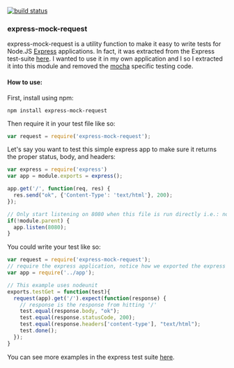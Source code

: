 [![build status](https://secure.travis-ci.org/rubymaverick/express-mock-request.png)](http://travis-ci.org/rubymaverick/express-mock-request)
### express-mock-request

express-mock-request is a utility function to make it easy to write tests for Node.JS [Express](https://github.com/visionmedia/express) applications.
In fact, it was extracted from the Express test-suite [here](https://github.com/visionmedia/express/blob/master/test/support/http.js).  I 
wanted to use it in my own application and I so I extracted it into this module and removed the [mocha](https://github.com/visionmedia/mocha) specific testing code.

#### How to use:

First, install using npm:

    npm install express-mock-request

Then require it in your test file like so:

```javascript
var request = require('express-mock-request');
```

Let's say you want to test this simple express app to make sure it returns the proper status, body, and headers:

```javascript
var express = require('express')
var app = module.exports = express();

app.get('/', function(req, res) {
  res.send("ok", {'Content-Type': 'text/html'}, 200);
});

// Only start listening on 8080 when this file is run directly i.e.: node app.js
if(!module.parent) {
  app.listen(8080);
}
```

You could write your test like so:

```javascript
var request = require('express-mock-request');
// require the express application, notice how we exported the express app using `module.exports` above
var app = require('../app');

// This example uses nodeunit
exports.testGet = function(test){
  request(app).get('/').expect(function(response) {
    // response is the response from hitting '/'
    test.equal(response.body, "ok");
    test.equal(response.statusCode, 200);
    test.equal(response.headers['content-type'], "text/html");
    test.done();
  });
}
```

You can see more examples in the express test suite [here](https://github.com/visionmedia/express/tree/master/test/acceptance).
